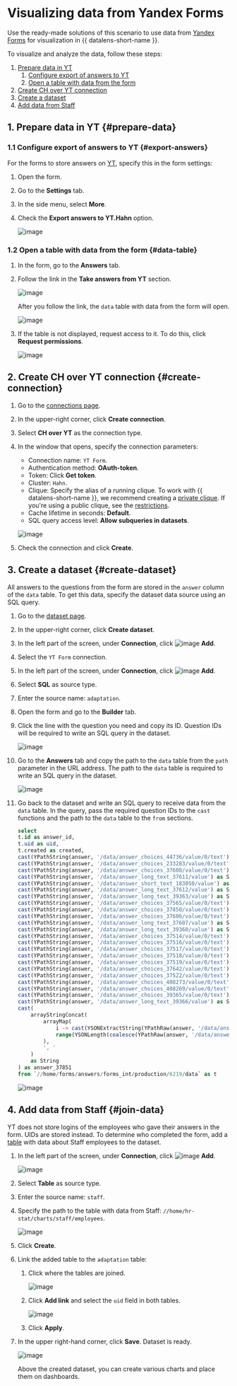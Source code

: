 # Visualizing data from Yandex Forms

Use the ready-made solutions of this scenario to use data from [Yandex Forms](https://forms.yandex.ru/) for visualization in {{ datalens-short-name }}.

To visualize and analyze the data, follow these steps:

1. [Prepare data in YT](#prepare-data)
   1. [Configure export of answers to YT](#export-answers)
   1. [Open a table with data from the form](#data-table)
1. [Create CH over YT connection](#create-connection)
1. [Create a dataset](#create-dataset)
1. [Add data from Staff](#join-data)

## 1. Prepare data in YT {#prepare-data}

### 1.1 Configure export of answers to YT {#export-answers}

For the forms to store answers on [YT](https://yt.yandex-team.ru/docs/), specify this in the form settings:

1. Open the form.
1. Go to the **Settings** tab.
1. In the side menu, select **More**.
1. Check the **Export answers to YT.Hahn** option.

   ![image](../../_assets/datalens/solution-12/01-export-to-yt.png)

### 1.2 Open a table with data from the form {#data-table}

1. In the form, go to the **Answers** tab.
1. Follow the link in the **Take answers from YT** section.

   ![image](../../_assets/datalens/solution-12/02-form-answers.png)

   After you follow the link, the `data` table with data from the form will open.

   ![image](../../_assets/datalens/solution-12/03-data-table.png)

1. If the table is not displayed, request access to it. To do this, click **Request permissions**.

   ![image](../../_assets/datalens/solution-12/04-data-request-permission.png)

## 2. Create CH over YT connection {#create-connection}

1. Go to the [connections page](https://datalens.yandex-team.ru/connections).
1. In the upper-right corner, click **Create connection**.
1. Select **CH over YT** as the connection type.
1. In the window that opens, specify the connection parameters:

   * Connection name: `YT Form`.
   * Authentication method: **OAuth-token**.
   * Token: Click **Get token**.
   * Cluster: `Hahn`.
   * Clique: Specify the alias of a running clique. To work with {{ datalens-short-name }}, we recommend creating a [private clique](https://yt.yandex-team.ru/docs/description/chyt/cliques/start). If you're using a public clique, see the [restrictions](data-from-ch-over-yt.md#before-you-begin).
   * Cache lifetime in seconds: **Default**.
   * SQL query access level: **Allow subqueries in datasets**.

   ![image](../../_assets/datalens/solution-12/05-connection-set.png)

1. Check the connection and click **Create**.

## 3. Create a dataset {#create-dataset}

All answers to the questions from the form are stored in the `answer` column of the `data` table. To get this data, specify the dataset data source using an SQL query.

1. Go to the [dataset page](https://datalens.yandex-team.ru/datasets).
1. In the upper-right corner, click **Create dataset**.
1. In the left part of the screen, under **Connection**, click ![image](../../_assets/plus-sign.svg) **Add**.
1. Select the `YT Form` connection.
1. In the left part of the screen, under **Connection**, click ![image](../../_assets/plus-sign.svg) **Add**.
1. Select **SQL** as source type.
1. Enter the source name: `adaptation`.
1. Open the form and go to the **Builder** tab.
1. Click the line with the question you need and copy its ID. Question IDs will be required to write an SQL query in the dataset.

   ![image](../../_assets/datalens/solution-12/06-answer-id.png)

1. Go to the **Answers** tab and copy the path to the `data` table from the `path` parameter in the URL address. The path to the `data` table is required to write an SQL query in the dataset.

   ![image](../../_assets/datalens/solution-12/07-data-url.png)

1. Go back to the dataset and write an SQL query to receive data from the `data` table. In the query, pass the required question IDs to the `cast` functions and the path to the `data` table to the `from` sections.

   ```sql
   select
   t.id as answer_id,
   t.uid as uid,
   t.created as created,
   cast(YPathString(answer, '/data/answer_choices_44736/value/0/text') as String) as answer_44736,
   cast(YPathString(answer, '/data/answer_choices_233283/value/0/text') as String) as answer_233283,
   cast(YPathString(answer, '/data/answer_choices_37608/value/0/text') as String) as answer_37608,
   cast(YPathString(answer, '/data/answer_long_text_37611/value') as String) as answer_37611,
   cast(YPathString(answer, '/data/answer_short_text_183050/value') as String) as answer_183050,
   cast(YPathString(answer, '/data/answer_long_text_37612/value') as String) as answer_37612,
   cast(YPathString(answer, '/data/answer_long_text_39363/value') as String) as answer_39363,
   cast(YPathString(answer, '/data/answer_choices_37565/value/0/text') as String) as answer_37565,
   cast(YPathString(answer, '/data/answer_choices_37850/value/0/text') as String) as answer_37850,
   cast(YPathString(answer, '/data/answer_choices_37606/value/0/text') as String) as answer_37606,
   cast(YPathString(answer, '/data/answer_long_text_37607/value') as String) as answer_37607,
   cast(YPathString(answer, '/data/answer_long_text_39360/value') as String) as answer_39360,
   cast(YPathString(answer, '/data/answer_choices_37514/value/0/text') as String) as answer_37514,
   cast(YPathString(answer, '/data/answer_choices_37516/value/0/text') as String) as answer_37516,
   cast(YPathString(answer, '/data/answer_choices_37517/value/0/text') as String) as answer_37517,
   cast(YPathString(answer, '/data/answer_choices_37518/value/0/text') as String) as answer_37518,
   cast(YPathString(answer, '/data/answer_choices_37519/value/0/text') as String) as answer_37519,
   cast(YPathString(answer, '/data/answer_choices_37642/value/0/text') as String) as answer_37642,
   cast(YPathString(answer, '/data/answer_choices_37522/value/0/text') as String) as answer_37522,
   cast(YPathString(answer, '/data/answer_choices_408273/value/0/text') as String) as answer_408273,
   cast(YPathString(answer, '/data/answer_choices_408269/value/0/text') as String) as answer_408269,
   cast(YPathString(answer, '/data/answer_choices_39365/value/0/text') as String) as answer_39365,
   cast(YPathString(answer, '/data/answer_long_text_39366/value') as String) as answer_39366,
   cast(
       arrayStringConcat(
           arrayMap(
               i -> cast(YSONExtractString(YPathRaw(answer, '/data/answer_choices_37851/value', 'text'), i + 1, 'text') as String),
               range(YSONLength(coalesce(YPathRaw(answer, '/data/answer_choices_37851/value', 'text'), '')))
           ),
           ', '
       )
       as String
   ) as answer_37851
   from `//home/forms/answers/forms_int/production/6219/data` as t
   ```

   ![image](../../_assets/datalens/solution-12/08-sql-query.png)

## 4. Add data from Staff {#join-data}

YT does not store logins of the employees who gave their answers in the form. UIDs are stored instead. To determine who completed the form, add a [table](https://yt.yandex-team.ru/hahn/navigation?path=//home/hr-stat/charts/staff/employees) with data about Staff employees to the dataset.

1. In the left part of the screen, under **Connection**, click ![image](../../_assets/plus-sign.svg) **Add**.

   ![image](../../_assets/datalens/solution-12/09-add-source.png)

1. Select **Table** as source type.
1. Enter the source name: `staff`.
1. Specify the path to the table with data from Staff: `//home/hr-stat/charts/staff/employees`.

   ![image](../../_assets/datalens/solution-12/10-add-staff-table.png)

1. Click **Create**.
1. Link the added table to the `adaptation` table:

   1. Click where the tables are joined.

      ![image](../../_assets/datalens/solution-12/11-set-link.png)

   1. Click **Add link** and select the `uid` field in both tables.

      ![image](../../_assets/datalens/solution-12/12-join-table.png)

   1. Click **Apply**.

1. In the upper right-hand corner, click **Save**. Dataset is ready.

   ![image](../../_assets/datalens/solution-12/13-dataset.png)

   Above the created dataset, you can create various charts and place them on dashboards.
